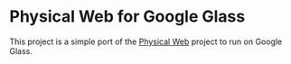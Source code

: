 Physical Web for Google Glass
=============================

This project is a simple port of the [Physical Web](https://github.com/google/physical-web) project to run on Google Glass.
